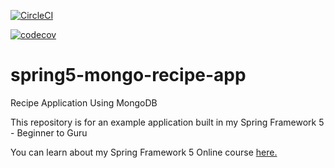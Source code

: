 [![CircleCI](https://circleci.com/gh/olegbezk/spring5-mongo-recipe-app.svg?style=svg)](https://circleci.com/gh/olegbezk/spring5-mongo-recipe-app)

[![codecov](https://codecov.io/gh/olegbezk/spring5-mongo-recipe-app/branch/master/graph/badge.svg)](https://codecov.io/gh/olegbezk/spring5-mongo-recipe-app)

# spring5-mongo-recipe-app
Recipe Application Using MongoDB

This repository is for an example application built in my Spring Framework 5 - Beginner to Guru

You can learn about my Spring Framework 5 Online course [here.](http://courses.springframework.guru/p/spring-framework-5-begginer-to-guru/?product_id=363173)